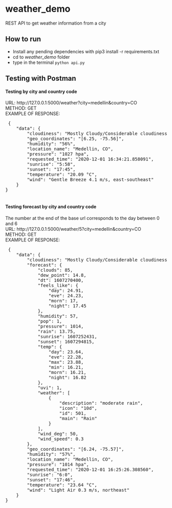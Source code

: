 # weather_demo
REST API to get weather information from a city

<h2>How to run </h2>
<ul>
<li>Install any pending dependencies with pip3 install -r requirements.txt</li>
<li>cd to <i>weather_demo</i> folder</li>
<li>type in the terminal <code>python api.py</code></li>
</ul>

<h2>Testing with Postman</h2>
<h4>Testing by city and country code</h4>
 URL: http://127.0.0.1:5000/weather?city=medellin&country=CO
 <br>
 METHOD: GET
 <br>
 EXAMPLE OF RESPONSE:
 <pre>
 {
    "data": {
        "cloudiness": "Mostly Cloudy/Considerable cloudiness",
        "geo_coordinates": "[6.25, -75.56]",
        "humidity": "56%",
        "location_name": "Medellin, CO",
        "pressure": "1027 hpa",
        "requested_time": "2020-12-01 16:34:21.858091",
        "sunrise": "5:58",
        "sunset": "17:45",
        "temperature": "20.09 °C",
        "wind": "Gentle Breeze 4.1 m/s, east-southeast"
    }
}
 </pre>
 <h4>Testing forecast by city and country code</h4>
 The number at the end of the base url corresponds to the day between 0 and 6
 <br>
 URL: http://127.0.0.1:5000/weather/5?city=medellin&country=CO
 <br>
 METHOD: GET
 <br>
 EXAMPLE OF RESPONSE:
 <pre>
 {
    "data": {
        "cloudiness": "Mostly Cloudy/Considerable cloudiness",
        "forecast": {
            "clouds": 85,
            "dew_point": 14.8,
            "dt": 1607270400,
            "feels_like": {
                "day": 24.91,
                "eve": 24.23,
                "morn": 17,
                "night": 17.45
            },
            "humidity": 57,
            "pop": 1,
            "pressure": 1014,
            "rain": 13.75,
            "sunrise": 1607252431,
            "sunset": 1607294815,
            "temp": {
                "day": 23.64,
                "eve": 22.28,
                "max": 23.88,
                "min": 16.21,
                "morn": 16.21,
                "night": 16.82
            },
            "uvi": 1,
            "weather": [
                {
                    "description": "moderate rain",
                    "icon": "10d",
                    "id": 501,
                    "main": "Rain"
                }
            ],
            "wind_deg": 50,
            "wind_speed": 0.3
        },
        "geo_coordinates": "[6.24, -75.57]",
        "humidity": "57%",
        "location_name": "Medellin, CO",
        "pressure": "1014 hpa",
        "requested_time": "2020-12-01 16:25:26.308560",
        "sunrise": "6:0",
        "sunset": "17:46",
        "temperature": "23.64 °C",
        "wind": "Light Air 0.3 m/s, northeast"
    }
}
 </pre>

 